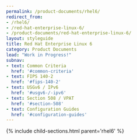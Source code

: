 ```yaml
---
permalink: /product-documents/rhel6/
redirect_from:
- /rhel6/
- /red-hat-enterprise-linux-6/
- /product-documents/red-hat-enterprise-linux-6/
layout: styleguide
title: Red Hat Enterprise Linux 6
category: Product Documents
lead: "Work in Progress!"
subnav:
- text: Common Criteria
  href: '#common-criteria'
- text: FIPS 140-2
  href: '#fips-140-2'
- text: USGv6 / IPv6
  href: '#usgv6-/-ipv6'
- text: Section 508 / VPAT
  href: '#section-508'
- text: Configuration Guides
  href: '#configuration-guides'
---
```


{% include child-sections.html parent='rhel6' %}
